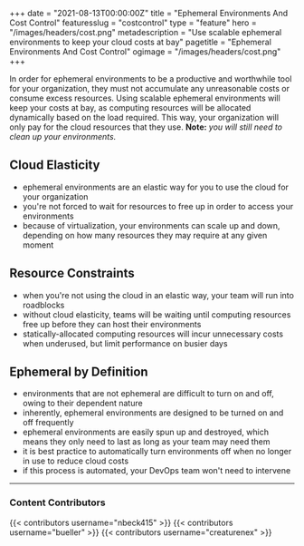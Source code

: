 +++
date = "2021-08-13T00:00:00Z"
title = "Ephemeral Environments And Cost Control"
featuresslug = "costcontrol"
type = "feature"
hero = "/images/headers/cost.png"
metadescription = "Use scalable ephemeral environments to keep your cloud costs at bay"
pagetitle = "Ephemeral Environments And Cost Control"
ogimage = "/images/headers/cost.png"
+++

In order for ephemeral environments to be a productive and worthwhile tool for your organization, they must not accumulate any unreasonable costs or consume excess resources. Using scalable ephemeral environments will keep your costs at bay, as computing resources will be allocated dynamically based on the load required. This way, your organization will only pay for the cloud resources that they use. **Note:** *you will still need to clean up your environments.*



## Cloud Elasticity
- ephemeral environments are an elastic way for you to use the cloud for your organization
- you're not forced to wait for resources to free up in order to access your environments  
- because of virtualization, your environments can scale up and down, depending on how many resources they may require at any given moment


## Resource Constraints
- when you're not using the cloud in an elastic way, your team will run into roadblocks
- without cloud elasticity, teams will be waiting until computing resources free up before they can host their environments
- statically-allocated computing resources will incur unnecessary costs when underused, but limit performance on busier days


## Ephemeral by Definition
- environments that are not ephemeral are difficult to turn on and off, owing to their dependent nature
- inherently, ephemeral environments are designed to be turned on and off frequently
- ephemeral environments are easily spun up and destroyed, which means they only need to last as long as your team may need them
- it is best practice to automatically turn environments off when no longer in use to reduce cloud costs
- if this process is automated, your DevOps team won't need to intervene



----
### Content Contributors

{{< contributors username="nbeck415" >}}
{{< contributors username="bueller" >}}
{{< contributors username="creaturenex" >}}
